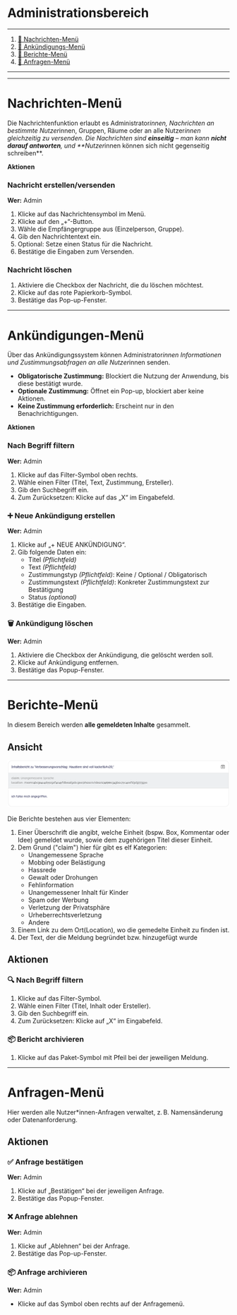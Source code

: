 # Administrationsbereich
---
1. [📩 Nachrichten-Menü](#nachrichten-menü)
2. [📢 Ankündigungs-Menü](#ankündigungs-menü)
3. [🚩 Berichte-Menü](#berichte-menü)
4. [🙋 Anfragen-Menü](#anfragen-menü)
---

---

# Nachrichten-Menü

Die Nachrichtenfunktion erlaubt es Administrator*innen, Nachrichten an bestimmte Nutzer*innen, Gruppen, Räume oder an alle Nutzer*innen gleichzeitig zu versenden. Die Nachrichten sind **einseitig** – man kann **nicht darauf antworten**, und **Nutzer*innen können sich nicht gegenseitig schreiben**.

**Aktionen**

### Nachricht erstellen/versenden
**Wer:** Admin

1. Klicke auf das Nachrichtensymbol im Menü.
2. Klicke auf den „+“-Button.
3. Wähle die Empfängergruppe aus (Einzelperson, Gruppe).
4. Gib den Nachrichtentext ein.
5. Optional: Setze einen Status für die Nachricht.
6. Bestätige die Eingaben zum Versenden.

### Nachricht löschen

1. Aktiviere die Checkbox der Nachricht, die du löschen möchtest.
2. Klicke auf das rote Papierkorb-Symbol.
3. Bestätige das Pop-up-Fenster.

---

# Ankündigungen-Menü

Über das Ankündigungssystem können Administrator*innen Informationen und Zustimmungsabfragen an alle Nutzer*innen senden.

- **Obligatorische Zustimmung:** Blockiert die Nutzung der Anwendung, bis diese bestätigt wurde.
- **Optionale Zustimmung:** Öffnet ein Pop-up, blockiert aber keine Aktionen.
- **Keine Zustimmung erforderlich:** Erscheint nur in den Benachrichtigungen.

**Aktionen**

### Nach Begriff filtern
**Wer:** Admin

1. Klicke auf das Filter-Symbol oben rechts.
2. Wähle einen Filter (Titel, Text, Zustimmung, Ersteller).
3. Gib den Suchbegriff ein.
4. Zum Zurücksetzen: Klicke auf das „X“ im Eingabefeld.

### ➕ Neue Ankündigung erstellen
**Wer:** Admin

1. Klicke auf „+ NEUE ANKÜNDIGUNG“.
2. Gib folgende Daten ein:
   - Titel *(Pflichtfeld)*
   - Text *(Pflichtfeld)*
   - Zustimmungstyp *(Pflichtfeld)*: Keine / Optional / Obligatorisch
   - Zustimmungstext *(Pflichtfeld)*: Konkreter Zustimmungstext zur Bestätigung
   - Status *(optional)*
3. Bestätige die Eingaben.

### 🗑️ Ankündigung löschen
**Wer:** Admin

1. Aktiviere die Checkbox der Ankündigung, die gelöscht werden soll.
2. Klicke auf Ankündigung entfernen.
3. Bestätige das Popup-Fenster.

---

# Berichte-Menü

In diesem Bereich werden **alle gemeldeten Inhalte** gesammelt.

## Ansicht

![Bericht Card Ansicht](../screenshoots/berichte_card.png)


Die Berichte bestehen aus vier Elementen:
1. Einer Überschrift die angibt, welche Einheit (bspw. Box, Kommentar oder Idee) gemeldet wurde, sowie dem zugehörigen Titel dieser Einheit.
2. Dem Grund ("claim") hier für gibt es elf Kategorien:
      - Unangemessene Sprache
      - Mobbing oder Belästigung
      - Hassrede
      - Gewalt oder Drohungen
      - Fehlinformation
      - Unangemessener Inhalt für Kinder
      - Spam oder Werbung
      - Verletzung der Privatsphäre
      - Urheberrechtsverletzung
      - Andere
3. Einem Link zu dem Ort(Location), wo die gemedelte Einheit zu finden ist.
4. Der Text, der die Meldung begründet bzw. hinzugefügt wurde

## Aktionen

### 🔍 Nach Begriff filtern

1. Klicke auf das Filter-Symbol.
2. Wähle einen Filter (Titel, Inhalt oder Ersteller).
3. Gib den Suchbegriff ein.
4. Zum Zurücksetzen: Klicke auf „X“ im Eingabefeld.

### 📦 Bericht archivieren

1. Klicke auf das Paket-Symbol mit Pfeil bei der jeweiligen Meldung.

---

# Anfragen-Menü 

Hier werden alle Nutzer\*innen-Anfragen verwaltet, z. B. Namensänderung oder Datenanforderung.

## Aktionen

### ✅ Anfrage bestätigen
**Wer:** Admin

1. Klicke auf „Bestätigen“ bei der jeweiligen Anfrage.
2. Bestätige das Popup-Fenster.

### ❌ Anfrage ablehnen
**Wer:** Admin

1. Klicke auf „Ablehnen“ bei der Anfrage.
2. Bestätige das Pop-up-Fenster.

### 📦 Anfrage archivieren
**Wer:** Admin

- Klicke auf das Symbol oben rechts auf der Anfragemenü.

